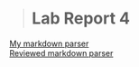 > # Lab Report 4

 [My markdown parser](https://github.com/HongTLe/markdown-parser.git)  
 [Reviewed markdown parser](https://github.com/anhthony/markdown-parser.git)  
 